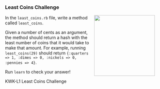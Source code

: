 ### Least Coins Challenge
<img src="https://after-school-assets.s3.amazonaws.com/challenge.png" width="200px" align="right" hspace="10"> 

In the `least_coins.rb` file, write a method called `least_coins`.

Given a number of cents as an argument, the method should return a hash with the least number of coins that it would take to make that amount. For example, running `least_coins(29)` should return `{:quarters => 1, :dimes => 0, :nickels => 0, :pennies => 4}`. 

Run `learn` to check your answer!


<p data-visibility='hidden'>KWK-L1 Least Coins Challenge</p>

